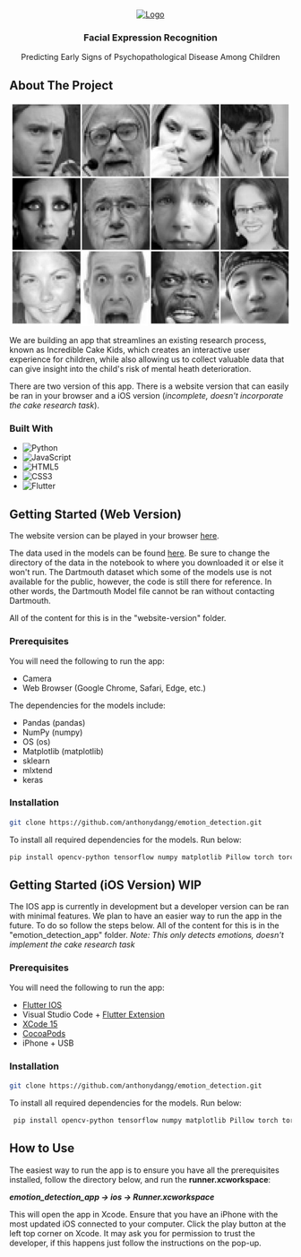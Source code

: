 <!-- Improved compatibility of back to top link: See: https://github.com/othneildrew/Best-README-Template/pull/73 -->
<a name="readme-top"></a>
<!--
*** Thanks for checking out the Best-README-Template. If you have a suggestion
*** that would make this better, please fork the repo and create a pull request
*** or simply open an issue with the tag "enhancement".
*** Don't forget to give the project a star!
*** Thanks again! Now go create something AMAZING! :D
-->

<!-- PROJECT LOGO -->
<br />
<div align="center">
  <a href="https://github.com/github_username/repo_name">
    <img src="https://media2.giphy.com/media/v1.Y2lkPTc5MGI3NjExMGtlZXZpeXRjOTBpbG04Mm5rY3JjdGgyYnF3eWdyZmUyc3NwcnRzZSZlcD12MV9pbnRlcm5hbF9naWZfYnlfaWQmY3Q9cw/ETY5vYoZjLD6Ibf37u/giphy.gif" alt="Logo" width="80" height="80">
  </a>

<h3 align="center">Facial Expression Recognition</h3>

  <p align="center">
    Predicting Early Signs of
Psychopathological Disease Among Children
    <br />
  </p>
</div>







<!-- ABOUT THE PROJECT -->
## About The Project

<div align="center">
  <img src="fer_img.jpeg" alt="Logo" width="500" height="400">
</div>


We are building an app that streamlines an existing research process, known as Incredible Cake Kids, which creates an interactive user experience for children, while also allowing us to collect valuable data that can give insight into the child's risk of mental heath deterioration.

There are two version of this app. There is a website version that can easily be ran in your browser and a iOS version (*incomplete, doesn't incorporate the cake research task*).




### Built With

* ![Python](https://img.shields.io/badge/python-3670A0?style=for-the-badge&logo=python&logoColor=ffdd54)
* ![JavaScript](https://img.shields.io/badge/javascript-%23323330.svg?style=for-the-badge&logo=javascript&logoColor=%23F7DF1E)
* ![HTML5](https://img.shields.io/badge/html5-%23E34F26.svg?style=for-the-badge&logo=html5&logoColor=white)
* ![CSS3](https://img.shields.io/badge/css3-%231572B6.svg?style=for-the-badge&logo=css3&logoColor=white)
* ![Flutter](https://img.shields.io/badge/Flutter-%2302569B.svg?style=for-the-badge&logo=Flutter&logoColor=white)


<!-- GETTING STARTED -->
## Getting Started (Web Version)

The website version can be played in your browser [here](https://cakekids.onrender.com/).

The data used in the models can be found [here](https://paperswithcode.com/dataset/fer2013). Be sure to change the directory of the data in the notebook to where you downloaded it or else it won't run. The Dartmouth dataset which some of the models use is not available for the public, however, the code is still there for reference. In other words, the Dartmouth Model file cannot be ran without contacting Dartmouth.

All of the content for this is in the "website-version" folder.

### Prerequisites

You will need the following to run the app:
* Camera
* Web Browser (Google Chrome, Safari, Edge, etc.)

The dependencies for the models include:
- Pandas (pandas)
- NumPy (numpy)
- OS (os)
- Matplotlib (matplotlib)
- sklearn
- mlxtend
- keras



### Installation

   ```sh
   git clone https://github.com/anthonydangg/emotion_detection.git
   ```

To install all required dependencies for the models. Run below:

  ```sh
  pip install opencv-python tensorflow numpy matplotlib Pillow torch torchvision pytorch-pretrained-vit pandas scikit-learn mlxtend
  ```


<!-- GETTING STARTED -->
## Getting Started (iOS Version) WIP
The IOS app is currently in development but a developer version can be ran with minimal features. We plan to have an easier way to run the app in the future. To do so follow the steps below. All of the content for this is in the "emotion_detection_app" folder. *Note: This only detects emotions, doesn't implement the cake research task*

### Prerequisites

You will need the following to run the app:
* [Flutter IOS](https://docs.flutter.dev/get-started/install/macos/mobile-ios)
* Visual Studio Code + [Flutter Extension](https://marketplace.visualstudio.com/items?itemName=Dart-Code.flutter)
* [XCode 15](https://developer.apple.com/xcode/)
* [CocoaPods](https://guides.cocoapods.org/using/getting-started.html#installation)
* iPhone + USB


### Installation

   ```sh
   git clone https://github.com/anthonydangg/emotion_detection.git
   ```

To install all required dependencies for the models. Run below:

  ```sh
   pip install opencv-python tensorflow numpy matplotlib Pillow torch torchvision pytorch-pretrained-vit pandas scikit-learn mlxtend
  ```




<!-- USAGE EXAMPLES -->
## How to Use

The easiest way to run the app is to ensure you have all the prerequisites installed, follow the directory below, and run the **runner.xcworkspace**:

**_emotion_detection_app -> ios -> Runner.xcworkspace_**

This will open the app in Xcode. Ensure that you have an iPhone with the most updated iOS connected to your computer. Click the play button at the left top corner on Xcode. It may ask you for permission to trust the developer, if this happens just follow the instructions on the pop-up.
